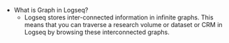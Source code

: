 - What is Graph in Logseq?
	- Logseq stores inter-connected information in infinite graphs. This means that you can traverse a research volume or dataset or CRM in Logseq by browsing these interconnected graphs.